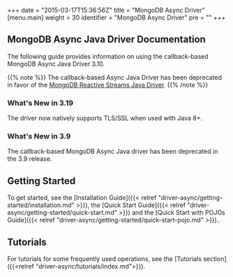 +++
date = "2015-03-17T15:36:56Z"
title = "MongoDB Async Driver"
[menu.main]
  weight = 30
  identifier = "MongoDB Async Driver"
  pre = "<i class='fa fa-refresh'></i>"
+++

## MongoDB Async Java Driver Documentation

The following guide provides information on using the callback-based MongoDB Async Java Driver 3.10.

{{% note %}}
The callback-based Async Java Driver has been deprecated in favor of the 
[MongoDB Reactive Streams Java Driver](http://mongodb.github.io/mongo-java-driver-reactivestreams/).
{{% /note %}}

### What's New in 3.19

The driver now natively supports TLS/SSL when used with Java 8+.  

### What's New in 3.9

The callback-based MongoDB Async Java driver has been deprecated in the 3.9 release.  

## Getting Started

To get started, see the [Installation Guide]({{< relref "driver-async/getting-started/installation.md" >}}), the [Quick Start Guide]({{< relref "driver-async/getting-started/quick-start.md" >}}) and the [Quick Start with POJOs Guide]({{< relref "driver-async/getting-started/quick-start-pojo.md" >}})..

## Tutorials

For tutorials for some frequently used operations, see the [Tutorials section]({{<relref "driver-async/tutorials/index.md">}}).
